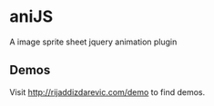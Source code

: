 aniJS
=====

A image sprite sheet jquery animation plugin

Demos
--------------
Visit http://rijaddizdarevic.com/demo to find demos.
